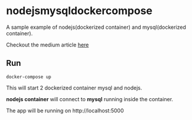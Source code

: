 # nodejsmysqldockercompose
A sample example of nodejs(dockerized container) and mysql(dockerized container).

Checkout the medium article [here](https://varsubham.medium.com/nodejs-mysql-docker-compose-ad156cd0c885)

## Run
```
docker-compose up
```
This will start 2 dockerized container mysql and nodejs. 

**nodejs container** will connect to **mysql** running inside the container.

The app will be running on http://localhost:5000 

